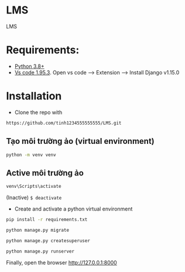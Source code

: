 # LMS
LMS
# Requirements:
- [Python 3.8+](https://www.python.org/downloads/release/python-3810/)
- [Vs code 1.95.3](https://code.visualstudio.com/updates/v1_95). Open vs code --> Extension --> Install Django v1.15.0
# Installation

- Clone the repo with

```bash
https://github.com/tinh1234555555555/LMS.git
```

## Tạo môi trường ảo (virtual environment)

```bash
python -m venv venv
```

## Active môi trường ảo

```bash
venv\Scripts\activate
```

(Inactive) `$ deactivate`
- Create and activate a python virtual environment

```bash
pip install -r requirements.txt
```

```bash
python manage.py migrate
```

```bash
python manage.py createsuperuser
```

```bash
python manage.py runserver
```

Finally, open the browser http://127.0.0.1:8000
